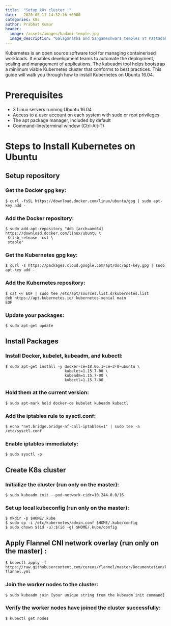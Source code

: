 ```yaml
---
title:  "Setup k8s cluster !"
date:   2020-05-11 14:32:16 +0900
categories: k8s
author: Prabhat Kumar
header:
  image: /assets/images/badami-temple.jpg
  image_description: "Galaganatha and Sangameshwara temples at Pattadakal"
---
```

Kubernetes is an open source software tool for managing containerised workloads. It enables development teams to automate the deployment, scaling and management of applications. The kubeadm tool helps bootstrap a minimum viable Kubernetes cluster that conforms to best practices. This guide will walk you through how to install Kubernetes on Ubuntu 16.04.


# Prerequisites
* 3 Linux servers running Ubuntu 16.04
* Access to a user account on each system with sudo or root privileges
* The apt package manager, included by default
* Command-line/terminal window (Ctrl-Alt-T)


# Steps to Install Kubernetes on Ubuntu
## Setup repository
### Get the Docker gpg key:
```
$ curl -fsSL https://download.docker.com/linux/ubuntu/gpg | sudo apt-key add -
```
### Add the Docker repository:
```
$ sudo add-apt-repository "deb [arch=amd64] https://download.docker.com/linux/ubuntu \
 $(lsb_release -cs) \
 stable"
```
### Get the Kubernetes gpg key:
```
$ curl -s https://packages.cloud.google.com/apt/doc/apt-key.gpg | sudo apt-key add -
```
### Add the Kubernetes repository:
```
$ cat << EOF | sudo tee /etc/apt/sources.list.d/kubernetes.list
deb https://apt.kubernetes.io/ kubernetes-xenial main
EOF
```
### Update your packages:
```
$ sudo apt-get update
```
## Install Packages
### Install Docker, kubelet, kubeadm, and kubectl:
```
$ sudo apt-get install -y docker-ce=18.06.1~ce~3-0~ubuntu \
                          kubelet=1.15.7-00 \
                          kubeadm=1.15.7-00 \
                          kubectl=1.15.7-00
```
### Hold them at the current version:
```
$ sudo apt-mark hold docker-ce kubelet kubeadm kubectl
```
### Add the iptables rule to sysctl.conf:
```
$ echo "net.bridge.bridge-nf-call-iptables=1" | sudo tee -a /etc/sysctl.conf
```
### Enable iptables immediately:
```
$ sudo sysctl -p
```

## Create K8s cluster
### Initialize the cluster (run only on the master):
```
$ sudo kubeadm init --pod-network-cidr=10.244.0.0/16
```
### Set up local kubeconfig (run only on the master):
```
$ mkdir -p $HOME/.kube
$ sudo cp -i /etc/kubernetes/admin.conf $HOME/.kube/config
$ sudo chown $(id -u):$(id -g) $HOME/.kube/config
```
## Apply Flannel CNI network overlay (run only on the master) :
```
$ kubectl apply -f https://raw.githubusercontent.com/coreos/flannel/master/Documentation/kube-flannel.yml
```
### Join the worker nodes to the cluster:
```
$ sudo kubeadm join [your unique string from the kubeadm init command]
```
### Verify the worker nodes have joined the cluster successfully:
```
$ kubectl get nodes
```
